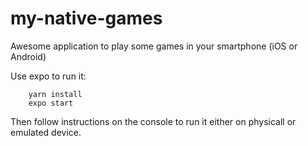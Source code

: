 # my-native-games

Awesome application to play some games in your smartphone (iOS or Android)

Use expo to run it:

```
    yarn install
    expo start
```

Then follow instructions on the console to run it either on physicall or emulated device.